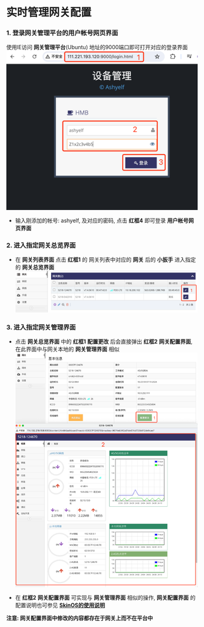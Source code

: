 

# 实时管理网关配置

###  1. 登录网关管理平台的用户帐号网页界面   

使用IE访问 **网关管理平台**(Ubuntu) 地址的9000端口即可打开对应的登录界面   
![avatar](./ashyelf_login_cn.jpg)   
- 输入刚添加的帐号: ashyelf, 及对应的密码, 点击 **红框4** 即可登录 **用户帐号网页界面**   

### 2. 进入指定网关总览界面

- 在 **网关列表界面** 点击 **红框1** 的 网关列表中对应的 **网关** 后的 **小扳手** 进入指定的 **网关总览界面**   
![avatar](./gwlist_select_cn.jpg)   
 
### 3. 进入指定网关管理界面

- 点击 **网关总览界面** 中的 **红框1** **配置更改** 后会直接弹出 **红框2** **网关配置界面**, 在此界面中与网关本地的 **网关管理界面** 相似   
![avatar](./gateway_config_manage_cn.jpg)   

- 在 **红框2** **网关配置界面** 可实现与 **网关管理界面** 相似的操作, **网关配置界面** 的配置说明也可参见 **[SkinOS的使用说明](../readme_cn.md)**

**注意: 网关配置界面中修改的内容都存在于网关上而不在平台中**




